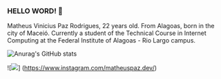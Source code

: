 ### HELLO WORD! 👋
Matheus Vinicius Paz Rodrigues, 22 years old. From Alagoas, born in the city of Maceió. Currently a student of the Technical Course in Internet Computing at the Federal Institute of Alagoas - Rio Largo campus.


![Anurag's GitHub stats](https://github-readme-stats.vercel.app/api?username=MatheusVinicius-pazz&show_icons=true&theme=merko)


![<img src = "https://img.shields.io/badge/instagram-%23E4405F.svg?&style=for-the-badge&logo=instagram&logoColor=white">] (https://www.instagram.com/matheuspaz.dev/)
